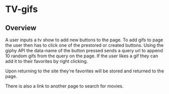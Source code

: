 # TV-gifs

## Overview

A user inputs a tv show to add new buttons to the page. To add gifs to page the user then has to click one of the prestored or created buttons. Using the giphy API the data-name of the button pressed sends a query url to append 10 random gifs from the query on the page. If the user likes a gif they can add it to their favorites by right clicking.

Upon returning to the site they're favorites will be stored and returned to the page.

There is also a link to another page to search for movies.
